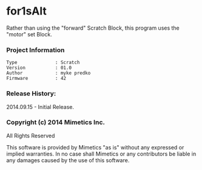 for1sAlt
========

Rather than using the "forward" Scratch Block, this program uses the "motor" set Block.  

### Project Information
```
Type              : Scratch
Version           : 01.0
Author            : myke predko
Firmware          : 42
```

### Release History:
2014.09.15 - Initial Release.

### Copyright (c) 2014 Mimetics Inc.
All Rights Reserved

This software is provided by Mimetics "as is" without any expressed or implied warranties.  In no case shall Mimetics or any contributors be liable in any damages caused by the use of this software.  

